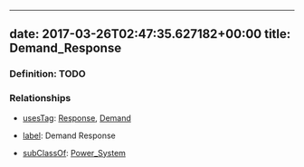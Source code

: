 
---
date: 2017-03-26T02:47:35.627182+00:00
title: Demand_Response
---
### Definition: TODO

### Relationships

* [usesTag](https://brickschema.org/schema/1.0/BrickFrame#usesTag): [Response](https://brickschema.org/schema/1.0/BrickTag#Response), [Demand](https://brickschema.org/schema/1.0/BrickTag#Demand)

* [label](http://www.w3.org/2000/01/rdf-schema#label): Demand Response

* [subClassOf](http://www.w3.org/2000/01/rdf-schema#subClassOf): [Power_System](https://brickschema.org/schema/1.0/Brick#Power_System)
